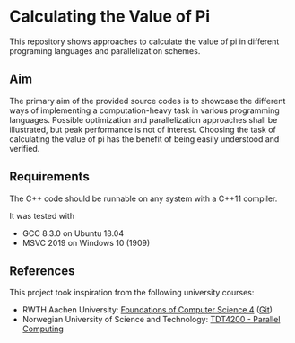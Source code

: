 # Calculating the Value of Pi

This repository shows approaches to calculate the value of pi in different
programing languages and parallelization schemes.

## Aim

The primary aim of the provided source codes is to showcase the different ways
of implementing a computation-heavy task in various programming languages.
Possible optimization and parallelization approaches shall be illustrated, but
peak performance is not of interest. Choosing the task of calculating the
value of pi has the benefit of being easily understood and verified.

## Requirements

The C++ code should be runnable on any system with a C++11 compiler. 

It was tested with

* GCC 8.3.0 on Ubuntu 18.04
* MSVC 2019 on Windows 10 (1909)

## References

This project took inspiration from the following university courses:

* RWTH Aachen University: [Foundations of Computer Science 4](https://www.acs.eonerc.rwth-aachen.de/cms/E-ON-ERC-ACS/Studium/Lehrveranstaltungen/~fyrr/Grundgebiete-der-Informatik/?lidx=1) ([Git](https://git.rwth-aachen.de/os/gi4))
* Norwegian University of Science and Technology: [TDT4200 - Parallel Computing](https://www.ntnu.edu/studies/courses/TDT4200)
